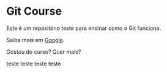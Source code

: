 # Git Course

Este é um repositório teste para ensinar como o Git funciona.

Saiba mais em [Google](http://www.google.com).

Gostou do curso? Quer mais?

teste teste teste teste
